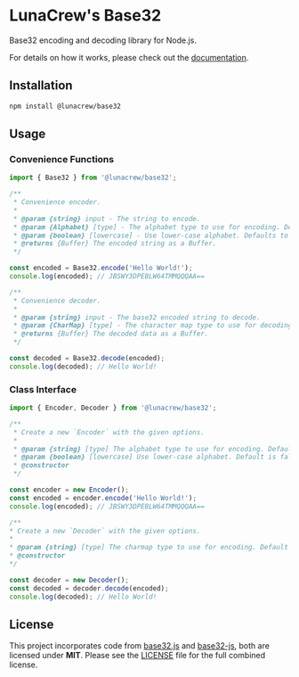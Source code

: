 # LunaCrew's Base32

Base32 encoding and decoding library for Node.js.

For details on how it works, please check out the [documentation](https://lunacrew.github.io/base32).

## Installation

```bash
npm install @lunacrew/base32
```

## Usage

### Convenience Functions

```ts
import { Base32 } from '@lunacrew/base32';

/**
 * Convenience encoder.
 *
 * @param {string} input - The string to encode.
 * @param {Alphabet} [type] - The alphabet type to use for encoding. Defaults to 'rfc4648'.
 * @param {boolean} [lowercase] - Use lower-case alphabet. Defaults to false.
 * @returns {Buffer} The encoded string as a Buffer.
 */

const encoded = Base32.encode('Hello World!');
console.log(encoded); // JBSWY3DPEBLW64TMMQQQAA==

/**
 * Convenience decoder.
 *
 * @param {string} input - The base32 encoded string to decode.
 * @param {CharMap} [type] - The character map type to use for decoding. Defaults to 'rfc4648'.
 * @returns {Buffer} The decoded data as a Buffer.
 */

const decoded = Base32.decode(encoded);
console.log(decoded); // Hello World!
```

### Class Interface

```ts
import { Encoder, Decoder } from '@lunacrew/base32';

/**
 * Create a new `Encoder` with the given options.
 *
 * @param {string} [type] The alphabet type to use for encoding. Default is 'rfc4648'.
 * @param {boolean} [lowercase] Use lower-case alphabet. Default is false.
 * @constructor
 */

const encoder = new Encoder();
const encoded = encoder.encode('Hello World!');
console.log(encoded); // JBSWY3DPEBLW64TMMQQQAA==

/**
* Create a new `Decoder` with the given options.
*
* @param {string} [type] The charmap type to use for encoding. Default is 'rfc4648'.
* @constructor
*/

const decoder = new Decoder();
const decoded = decoder.decode(encoded);
console.log(decoded); // Hello World!
```

## License

This project incorporates code from [base32.js](https://github.com/speakeasyjs/base32.js) and [base32-js](https://github.com/agnoster/base32-js), both are licensed under **MIT**.
Please see the [LICENSE](LICENSE.md) file for the full combined license.

